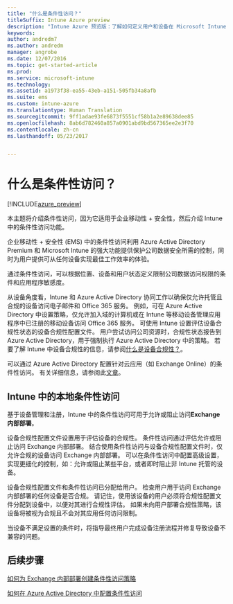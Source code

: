 ```yaml
---
title: "什么是条件性访问？"
titleSuffix: Intune Azure preview
description: "Intune Azure 预览版：了解如何定义用户和设备在 Microsoft Intune Azure 预览版中访问公司资源必须满足的条件。"
keywords: 
author: andredm7
ms.author: andredm
manager: angrobe
ms.date: 12/07/2016
ms.topic: get-started-article
ms.prod: 
ms.service: microsoft-intune
ms.technology: 
ms.assetid: a1973f38-ea55-43eb-a151-505fb34a8afb
ms.suite: ems
ms.custom: intune-azure
ms.translationtype: Human Translation
ms.sourcegitcommit: 9ff1adae93fe6873f5551cf58b1a2e89638dee85
ms.openlocfilehash: 8ab6d782460a857a0901abd9bd567365ee2e3f70
ms.contentlocale: zh-cn
ms.lasthandoff: 05/23/2017


---
```


# <a name="what-is-conditional-access"></a>什么是条件性访问？


[!INCLUDE[azure_preview](./includes/azure_preview.md)]


本主题将介绍条件性访问，因为它适用于企业移动性 + 安全性，然后介绍 Intune 中的条件性访问功能。

企业移动性 + 安全性 (EMS) 中的条件性访问利用 Azure Active Directory Premium 和 Microsoft Intune 的强大功能提供保护公司数据安全所需的控制，同时为用户提供可从任何设备实现最佳工作效率的体验。

通过条件性访问，可以根据位置、设备和用户状态定义限制公司数据访问权限的条件和应用程序敏感度。

从设备角度看，Intune 和 Azure Active Directory 协同工作以确保仅允许托管且合规的设备访问电子邮件和 Office 365 服务。 例如，可在 Azure Active Directory 中设置策略，仅允许加入域的计算机或在 Intune 等移动设备管理应用程序中已注册的移动设备访问 Office 365 服务。 可使用 Intune 设置评估设备合规性状态的设备合规性配置文件。 用户尝试访问公司资源时，合规性状态报告到 Azure Active Directory，用于强制执行 Azure Active Directory 中的策略。 若要了解 Intune 中设备合规性的信息，请参阅[什么是设备合规性？](device-compliance.md)。

可以通过 Azure Active Directory 配置针对云应用（如 Exchange Online）的条件性访问。 有关详细信息，请参阅此[文章](https://docs.microsoft.com/azure/active-directory/active-directory-conditional-access-azure-portal)。

## <a name="on-premises-conditional-access-in-intune"></a>Intune 中的本地条件性访问

基于设备管理和注册，Intune 中的条件性访问可用于允许或阻止访问**Exchange 内部部署**。

设备合规性配置文件设置用于评估设备的合规性。 条件性访问通过评估允许或阻止访问 Exchange 内部部署。 结合使用条件性访问与设备合规性配置文件时，仅允许合规的设备访问 Exchange 内部部署。 可以在条件性访问中配置高级设置，实现更细化的控制，如：允许或阻止某些平台，或者即时阻止非 Intune 托管的设备。

设备合规性配置文件和条件性访问已分配给用户。 检查用户用于访问 Exchange 内部部署的任何设备是否合规。 请记住，使用该设备的用户必须将合规性配置文件分配到设备中，以便对其进行合规性评估。 如果未向用户部署合规性策略，该设备将被视为合规且不会对其应用任何访问限制。

当设备不满足设置的条件时，将指导最终用户完成设备注册流程并修复导致设备不兼容的问题。

## <a name="next-steps"></a>后续步骤

[如何为 Exchange 内部部署创建条件性访问策略](conditional-access-exchange-create.md)

[如何在 Azure Active Directory 中配置条件性访问](https://docs.microsoft.com/azure/active-directory/active-directory-conditional-access-azure-portal)

